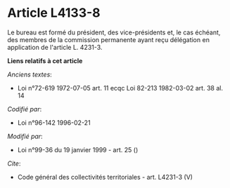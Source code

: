 # Article L4133-8

Le bureau est formé du président, des vice-présidents et, le cas échéant, des membres de la commission permanente ayant reçu
délégation en application de l'article L. 4231-3.

**Liens relatifs à cet article**

_Anciens textes_:

  - Loi n°72-619 1972-07-05 art. 11 ecqc Loi 82-213 1982-03-02 art. 38 al. 14

_Codifié par_:

  - Loi n°96-142 1996-02-21

_Modifié par_:

  - Loi n°99-36 du 19 janvier 1999 - art. 25 ()

_Cite_:

  - Code général des collectivités territoriales - art. L4231-3 (V)
